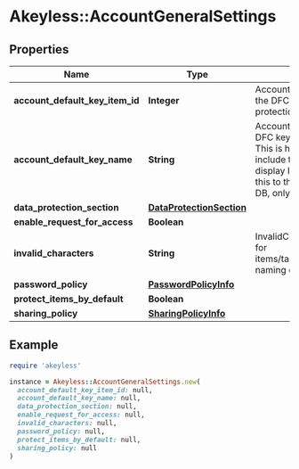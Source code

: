 # Akeyless::AccountGeneralSettings

## Properties

| Name | Type | Description | Notes |
| ---- | ---- | ----------- | ----- |
| **account_default_key_item_id** | **Integer** | AccountDefaultKeyItemID is the item ID of the DFC key item configured as the default protection key | [optional] |
| **account_default_key_name** | **String** | AccountDefaultKeyName is the name of the DFC key item configured as the default key This is here simply for the response to include the item name in addition to the display ID so the client can properly show this to the user. It will not be saved to the DB, only the AccountDefaultKeyItemID will. | [optional] |
| **data_protection_section** | [**DataProtectionSection**](DataProtectionSection.md) |  | [optional] |
| **enable_request_for_access** | **Boolean** |  | [optional] |
| **invalid_characters** | **String** | InvalidCharacters is the invalid characters for items/targets/roles/auths/notifier_forwarder naming convention | [optional] |
| **password_policy** | [**PasswordPolicyInfo**](PasswordPolicyInfo.md) |  | [optional] |
| **protect_items_by_default** | **Boolean** |  | [optional] |
| **sharing_policy** | [**SharingPolicyInfo**](SharingPolicyInfo.md) |  | [optional] |

## Example

```ruby
require 'akeyless'

instance = Akeyless::AccountGeneralSettings.new(
  account_default_key_item_id: null,
  account_default_key_name: null,
  data_protection_section: null,
  enable_request_for_access: null,
  invalid_characters: null,
  password_policy: null,
  protect_items_by_default: null,
  sharing_policy: null
)
```

